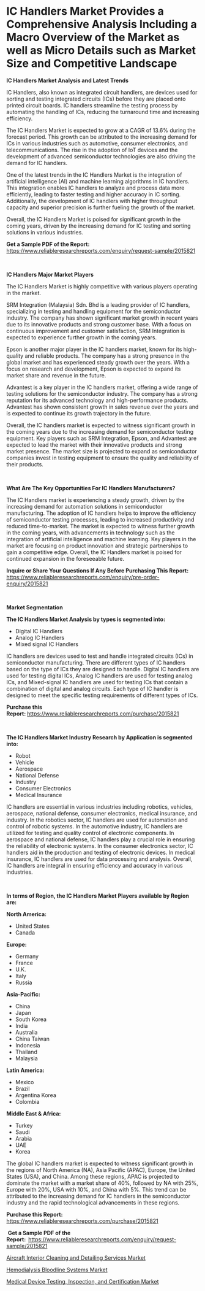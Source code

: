 <p><h1>IC Handlers Market Provides a Comprehensive Analysis Including a Macro Overview of the Market as well as Micro Details such as Market Size and Competitive Landscape</h1></p><p><strong>IC Handlers Market Analysis and Latest Trends</strong></p>
<p><p>IC Handlers, also known as integrated circuit handlers, are devices used for sorting and testing integrated circuits (ICs) before they are placed onto printed circuit boards. IC handlers streamline the testing process by automating the handling of ICs, reducing the turnaround time and increasing efficiency.</p><p>The IC Handlers Market is expected to grow at a CAGR of 13.6% during the forecast period. This growth can be attributed to the increasing demand for ICs in various industries such as automotive, consumer electronics, and telecommunications. The rise in the adoption of IoT devices and the development of advanced semiconductor technologies are also driving the demand for IC handlers.</p><p>One of the latest trends in the IC Handlers Market is the integration of artificial intelligence (AI) and machine learning algorithms in IC handlers. This integration enables IC handlers to analyze and process data more efficiently, leading to faster testing and higher accuracy in IC sorting. Additionally, the development of IC handlers with higher throughput capacity and superior precision is further fueling the growth of the market.</p><p>Overall, the IC Handlers Market is poised for significant growth in the coming years, driven by the increasing demand for IC testing and sorting solutions in various industries.</p></p>
<p><strong>Get a Sample PDF of the Report:&nbsp;</strong> <a href="https://www.reliableresearchreports.com/enquiry/request-sample/2015821">https://www.reliableresearchreports.com/enquiry/request-sample/2015821</a></p>
<p>&nbsp;</p>
<p><strong>IC Handlers Major Market Players</strong></p>
<p><p>The IC Handlers Market is highly competitive with various players operating in the market. </p><p>SRM Integration (Malaysia) Sdn. Bhd is a leading provider of IC handlers, specializing in testing and handling equipment for the semiconductor industry. The company has shown significant market growth in recent years due to its innovative products and strong customer base. With a focus on continuous improvement and customer satisfaction, SRM Integration is expected to experience further growth in the coming years.</p><p>Epson is another major player in the IC handlers market, known for its high-quality and reliable products. The company has a strong presence in the global market and has experienced steady growth over the years. With a focus on research and development, Epson is expected to expand its market share and revenue in the future.</p><p>Advantest is a key player in the IC handlers market, offering a wide range of testing solutions for the semiconductor industry. The company has a strong reputation for its advanced technology and high-performance products. Advantest has shown consistent growth in sales revenue over the years and is expected to continue its growth trajectory in the future.</p><p>Overall, the IC handlers market is expected to witness significant growth in the coming years due to the increasing demand for semiconductor testing equipment. Key players such as SRM Integration, Epson, and Advantest are expected to lead the market with their innovative products and strong market presence. The market size is projected to expand as semiconductor companies invest in testing equipment to ensure the quality and reliability of their products.</p></p>
<p>&nbsp;</p>
<p><strong>What Are The Key Opportunities For IC Handlers Manufacturers?</strong></p>
<p><p>The IC Handlers market is experiencing a steady growth, driven by the increasing demand for automation solutions in semiconductor manufacturing. The adoption of IC handlers helps to improve the efficiency of semiconductor testing processes, leading to increased productivity and reduced time-to-market. The market is expected to witness further growth in the coming years, with advancements in technology such as the integration of artificial intelligence and machine learning. Key players in the market are focusing on product innovation and strategic partnerships to gain a competitive edge. Overall, the IC Handlers market is poised for continued expansion in the foreseeable future.</p></p>
<p><strong>Inquire or Share Your Questions If Any Before Purchasing This Report:</strong> <a href="https://www.reliableresearchreports.com/enquiry/pre-order-enquiry/2015821">https://www.reliableresearchreports.com/enquiry/pre-order-enquiry/2015821</a></p>
<p>&nbsp;</p>
<p><strong>Market Segmentation</strong></p>
<p><strong>The IC Handlers Market Analysis by types is segmented into:</strong></p>
<p><ul><li>Digital IC Handlers</li><li>Analog IC Handlers</li><li>Mixed signal IC Handlers</li></ul></p>
<p><p>IC handlers are devices used to test and handle integrated circuits (ICs) in semiconductor manufacturing. There are different types of IC handlers based on the type of ICs they are designed to handle. Digital IC handlers are used for testing digital ICs, Analog IC handlers are used for testing analog ICs, and Mixed-signal IC handlers are used for testing ICs that contain a combination of digital and analog circuits. Each type of IC handler is designed to meet the specific testing requirements of different types of ICs.</p></p>
<p><strong>Purchase this Report:&nbsp;</strong><a href="https://www.reliableresearchreports.com/purchase/2015821">https://www.reliableresearchreports.com/purchase/2015821</a></p>
<p>&nbsp;</p>
<p><strong>The IC Handlers Market Industry Research by Application is segmented into:</strong></p>
<p><ul><li>Robot</li><li>Vehicle</li><li>Aerospace</li><li>National Defense</li><li>Industry</li><li>Consumer Electronics</li><li>Medical Insurance</li></ul></p>
<p><p>IC handlers are essential in various industries including robotics, vehicles, aerospace, national defense, consumer electronics, medical insurance, and industry. In the robotics sector, IC handlers are used for automation and control of robotic systems. In the automotive industry, IC handlers are utilized for testing and quality control of electronic components. In aerospace and national defense, IC handlers play a crucial role in ensuring the reliability of electronic systems. In the consumer electronics sector, IC handlers aid in the production and testing of electronic devices. In medical insurance, IC handlers are used for data processing and analysis. Overall, IC handlers are integral in ensuring efficiency and accuracy in various industries.</p></p>
<p>&nbsp;</p>
<p><strong>In terms of Region, the IC Handlers Market Players available by Region are:</strong></p>
<p>
    <p> <strong> North America: </strong>
        <ul>
            <li>United States</li>
            <li>Canada</li>
        </ul>
        </p> 
    <p> <strong> Europe: </strong>
        <ul>
            <li>Germany</li>
            <li>France</li>
            <li>U.K.</li>
            <li>Italy</li>
            <li>Russia</li>
        </ul>
        </p> 
    <p> <strong> Asia-Pacific: </strong>
        <ul>
            <li>China</li>
            <li>Japan</li>
            <li>South Korea</li>
            <li>India</li>
            <li>Australia</li>
            <li>China Taiwan</li>
            <li>Indonesia</li>
            <li>Thailand</li>
            <li>Malaysia</li>
        </ul>
        </p> 
    <p> <strong> Latin America: </strong>
        <ul>
            <li>Mexico</li>
            <li>Brazil</li>
            <li>Argentina Korea</li>
            <li>Colombia</li>
        </ul>
        </p> 
    <p> <strong> Middle East & Africa: </strong>
        <ul>
            <li>Turkey</li>
            <li>Saudi</li>
            <li>Arabia</li>
            <li>UAE</li>
            <li>Korea</li>
        </ul>
    </p>
    </p>
<p><p>The global IC handlers market is expected to witness significant growth in the regions of North America (NA), Asia Pacific (APAC), Europe, the United States (USA), and China. Among these regions, APAC is projected to dominate the market with a market share of 40%, followed by NA with 25%, Europe with 20%, USA with 10%, and China with 5%. This trend can be attributed to the increasing demand for IC handlers in the semiconductor industry and the rapid technological advancements in these regions.</p></p>
<p><strong>Purchase this Report: </strong><a href="https://www.reliableresearchreports.com/purchase/2015821">https://www.reliableresearchreports.com/purchase/2015821</a></p>
<p>&nbsp;<strong>Get a Sample PDF of the Report:&nbsp;&nbsp;</strong><a href="https://www.reliableresearchreports.com/enquiry/request-sample/2015821">https://www.reliableresearchreports.com/enquiry/request-sample/2015821</a></p>
<p><strong></strong></p>
<p><p><a href="https://www.linkedin.com/pulse/aircraft-interior-cleaning-detailing-services-market-size-6mhpf?trackingId=bEwQvQwLI6rRN9Bxl8eTsg%3D%3D">Aircraft Interior Cleaning and Detailing Services Market</a></p><p><a href="https://www.linkedin.com/pulse/hemodialysis-bloodline-systems-market-size-examines-its-scope-bpdqc?trackingId=6fgVeGegEmv0t1lx1ZP33Q%3D%3D">Hemodialysis Bloodline Systems Market</a></p><p><a href="https://www.linkedin.com/pulse/medical-device-testing-inspection-certification-market-analysis-hpuqf?trackingId=XQnx2Lm%2FKm1bjoB%2FsSrDcA%3D%3D">Medical Device Testing, Inspection, and Certification Market</a></p></p>
